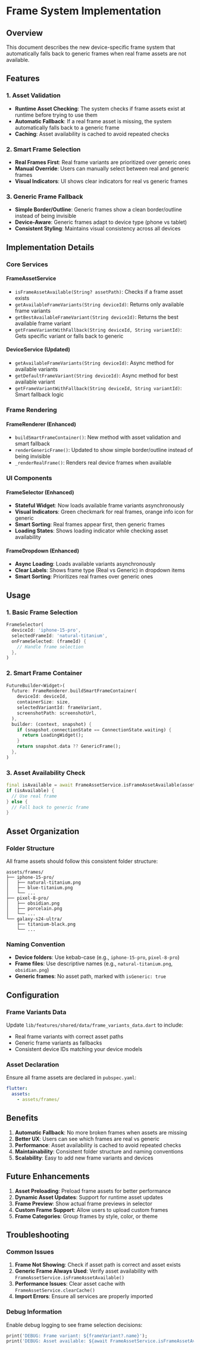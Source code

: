# Frame System Implementation

## Overview

This document describes the new device-specific frame system that automatically falls back to generic frames when real frame assets are not available.

## Features

### 1. Asset Validation

- **Runtime Asset Checking**: The system checks if frame assets exist at runtime before trying to use them
- **Automatic Fallback**: If a real frame asset is missing, the system automatically falls back to a generic frame
- **Caching**: Asset availability is cached to avoid repeated checks

### 2. Smart Frame Selection

- **Real Frames First**: Real frame variants are prioritized over generic ones
- **Manual Override**: Users can manually select between real and generic frames
- **Visual Indicators**: UI shows clear indicators for real vs generic frames

### 3. Generic Frame Fallback

- **Simple Border/Outline**: Generic frames show a clean border/outline instead of being invisible
- **Device-Aware**: Generic frames adapt to device type (phone vs tablet)
- **Consistent Styling**: Maintains visual consistency across all devices

## Implementation Details

### Core Services

#### FrameAssetService

- `isFrameAssetAvailable(String? assetPath)`: Checks if a frame asset exists
- `getAvailableFrameVariants(String deviceId)`: Returns only available frame variants
- `getBestAvailableFrameVariant(String deviceId)`: Returns the best available frame variant
- `getFrameVariantWithFallback(String deviceId, String variantId)`: Gets specific variant or falls back to generic

#### DeviceService (Updated)

- `getAvailableFrameVariants(String deviceId)`: Async method for available variants
- `getDefaultFrameVariant(String deviceId)`: Async method for best available variant
- `getFrameVariantWithFallback(String deviceId, String variantId)`: Smart fallback logic

### Frame Rendering

#### FrameRenderer (Enhanced)

- `buildSmartFrameContainer()`: New method with asset validation and smart fallback
- `renderGenericFrame()`: Updated to show simple border/outline instead of being invisible
- `_renderRealFrame()`: Renders real device frames when available

### UI Components

#### FrameSelector (Enhanced)

- **Stateful Widget**: Now loads available frame variants asynchronously
- **Visual Indicators**: Green checkmark for real frames, orange info icon for generic
- **Smart Sorting**: Real frames appear first, then generic frames
- **Loading States**: Shows loading indicator while checking asset availability

#### FrameDropdown (Enhanced)

- **Async Loading**: Loads available variants asynchronously
- **Clear Labels**: Shows frame type (Real vs Generic) in dropdown items
- **Smart Sorting**: Prioritizes real frames over generic ones

## Usage

### 1. Basic Frame Selection

```dart
FrameSelector(
  deviceId: 'iphone-15-pro',
  selectedFrameId: 'natural-titanium',
  onFrameSelected: (frameId) {
    // Handle frame selection
  },
)
```

### 2. Smart Frame Container

```dart
FutureBuilder<Widget>(
  future: FrameRenderer.buildSmartFrameContainer(
    deviceId: deviceId,
    containerSize: size,
    selectedVariantId: frameVariant,
    screenshotPath: screenshotUrl,
  ),
  builder: (context, snapshot) {
    if (snapshot.connectionState == ConnectionState.waiting) {
      return LoadingWidget();
    }
    return snapshot.data ?? GenericFrame();
  },
)
```

### 3. Asset Availability Check

```dart
final isAvailable = await FrameAssetService.isFrameAssetAvailable(assetPath);
if (isAvailable) {
  // Use real frame
} else {
  // Fall back to generic frame
}
```

## Asset Organization

### Folder Structure

All frame assets should follow this consistent folder structure:

```
assets/frames/
├── iphone-15-pro/
│   ├── natural-titanium.png
│   ├── blue-titanium.png
│   └── ...
├── pixel-8-pro/
│   ├── obsidian.png
│   ├── porcelain.png
│   └── ...
└── galaxy-s24-ultra/
    ├── titanium-black.png
    └── ...
```

### Naming Convention

- **Device folders**: Use kebab-case (e.g., `iphone-15-pro`, `pixel-8-pro`)
- **Frame files**: Use descriptive names (e.g., `natural-titanium.png`, `obsidian.png`)
- **Generic frames**: No asset path, marked with `isGeneric: true`

## Configuration

### Frame Variants Data

Update `lib/features/shared/data/frame_variants_data.dart` to include:

- Real frame variants with correct asset paths
- Generic frame variants as fallbacks
- Consistent device IDs matching your device models

### Asset Declaration

Ensure all frame assets are declared in `pubspec.yaml`:

```yaml
flutter:
  assets:
    - assets/frames/
```

## Benefits

1. **Automatic Fallback**: No more broken frames when assets are missing
2. **Better UX**: Users can see which frames are real vs generic
3. **Performance**: Asset availability is cached to avoid repeated checks
4. **Maintainability**: Consistent folder structure and naming conventions
5. **Scalability**: Easy to add new frame variants and devices

## Future Enhancements

1. **Asset Preloading**: Preload frame assets for better performance
2. **Dynamic Asset Updates**: Support for runtime asset updates
3. **Frame Preview**: Show actual frame previews in selector
4. **Custom Frame Support**: Allow users to upload custom frames
5. **Frame Categories**: Group frames by style, color, or theme

## Troubleshooting

### Common Issues

1. **Frame Not Showing**: Check if asset path is correct and asset exists
2. **Generic Frame Always Used**: Verify asset availability with `FrameAssetService.isFrameAssetAvailable()`
3. **Performance Issues**: Clear asset cache with `FrameAssetService.clearCache()`
4. **Import Errors**: Ensure all services are properly imported

### Debug Information

Enable debug logging to see frame selection decisions:

```dart
print('DEBUG: Frame variant: ${frameVariant?.name}');
print('DEBUG: Asset available: ${await FrameAssetService.isFrameAssetAvailable(assetPath)}');
```
